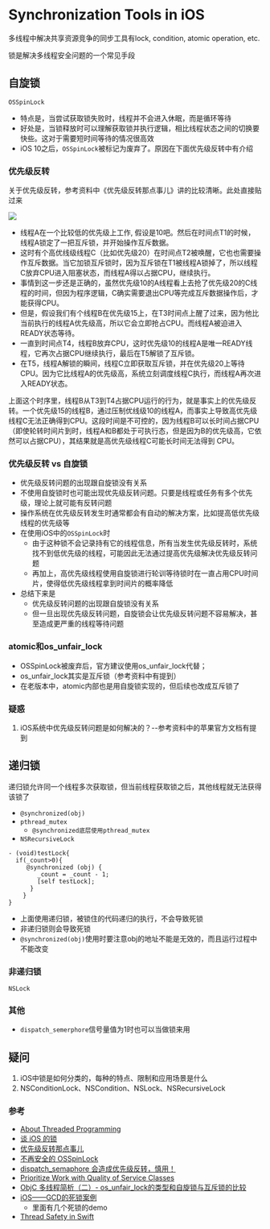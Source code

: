 # Synchronization Tools in iOS


多线程中解决共享资源竞争的同步工具有lock, condition, atomic operation, etc.

锁是解决多线程安全问题的一个常见手段

## 自旋锁

`OSSpinLock`

- 特点是，当尝试获取锁失败时，线程并不会进入休眠，而是循环等待
- 好处是，当锁释放时可以理解获取锁并执行逻辑，相比线程状态之间的切换要快些。这对于需要短时间等待的情况很高效
- iOS 10之后，`OSSpinLock`被标记为废弃了。原因在下面优先级反转中有介绍

### 优先级反转

关于优先级反转，参考资料中《优先级反转那点事儿》讲的比较清晰。此处直接贴过来

![](https://pic3.zhimg.com/80/v2-39f5dabe2fdc9d411f654ab2fa86e94a_1440w.jpg)

- 线程A在一个比较低的优先级上工作, 假设是10吧。然后在时间点T1的时候，线程A锁定了一把互斥锁，并开始操作互斥数据。
- 这时有个高优线级线程C（比如优先级20）在时间点T2被唤醒，它也也需要操作互斥数据。当它加锁互斥锁时，因为互斥锁在T1被线程A锁掉了，所以线程C放弃CPU进入阻塞状态，而线程A得以占据CPU，继续执行。
- 事情到这一步还是正确的，虽然优先级10的A线程看上去抢了优先级20的C线程的时间，但因为程序逻辑，C确实需要退出CPU等完成互斥数据操作后，才能获得CPU。
- 但是，假设我们有个线程B在优先级15上，在T3时间点上醒了过来，因为他比当前执行的线程A优先级高，所以它会立即抢占CPU。而线程A被迫进入READY状态等待。
- 一直到时间点T4，线程B放弃CPU，这时优先级10的线程A是唯一READY线程，它再次占据CPU继续执行，最后在T5解锁了互斥锁。
- 在T5，线程A解锁的瞬间，线程C立即获取互斥锁，并在优先级20上等待CPU。因为它比线程A的优先级高，系统立刻调度线程C执行，而线程A再次进入READY状态。

上面这个时序里，线程B从T3到T4占据CPU运行的行为，就是事实上的优先级反转。一个优先级15的线程B，通过压制优线级10的线程A，而事实上导致高优先级线程C无法正确得到CPU。这段时间是不可控的，因为线程B可以长时间占据CPU（即使轮转时间片到时，线程A和B都处于可执行态，但是因为B的优先级高，它依然可以占据CPU），其结果就是高优先级线程C可能长时间无法得到 CPU。


### 优先级反转 vs 自旋锁

- 优先级反转问题的出现跟自旋锁没有关系
- 不使用自旋锁时也可能出现优先级反转问题。只要是线程或任务有多个优先级，理论上就可能有反转问题
- 操作系统在优先级反转发生时通常都会有自动的解决方案，比如提高低优先级线程的优先级等
- 在使用iOS中的`OSSpinLock`时
	- 由于这种锁不会记录持有它的线程信息，所有当发生优先级反转时，系统找不到低优先级的线程，可能因此无法通过提高优先级解决优先级反转问题
	- 再加上，高优先级线程使用自旋锁进行轮训等待锁时在一直占用CPU时间片，使得低优先级线程拿到时间片的概率降低
- 总结下来是
	- 优先级反转问题的出现跟自旋锁没有关系
	- 但一旦出现优先级反转问题，自旋锁会让优先级反转问题不容易解决，甚至造成更严重的线程等待问题


### atomic和os\_unfair_lock

- OSSpinLock被废弃后，官方建议使用os_unfair_lock代替；
- os_unfair_lock其实是互斥锁（参考资料中有提到）
- 在老版本中，atomic内部也是用自旋锁实现的，但后续也改成互斥锁了


### 疑惑
1. iOS系统中优先级反转问题是如何解决的？--参考资料中的苹果官方文档有提到


## 递归锁

递归锁允许同一个线程多次获取锁，但当前线程获取锁之后，其他线程就无法获得该锁了

- `@synchronized(obj)`
- `pthread_mutex`
	- `@synchronized底层使用pthread_mutex`
- `NSRecursiveLock`

```
- (void)testLock{
  if(_count>0){ 
     @synchronized (obj) {
        _count = _count - 1;
        [self testLock];
      }
    }
}
```

- 上面使用递归锁，被锁住的代码递归的执行，不会导致死锁
- 非递归锁则会导致死锁
- `@synchronized(obj)`使用时要注意obj的地址不能是无效的，而且运行过程中不能改变

### 非递归锁

`NSLock`

### 其他

- `dispatch_semerphore`信号量值为1时也可以当做锁来用

## 疑问
1. iOS中锁是如何分类的，每种的特点、限制和应用场景是什么
2. NSConditionLock、NSCondition、NSLock、NSRecursiveLock

### 参考
- [About Threaded Programming](https://developer.apple.com/library/archive/documentation/Cocoa/Conceptual/Multithreading/AboutThreads/AboutThreads.html#//apple_ref/doc/uid/10000057i-CH6-SW2)
- [谈 iOS 的锁](http://zenonhuang.me/2018/03/08/technology/2018-03-01-LockForiOS/)
- [优先级反转那点事儿](https://zhuanlan.zhihu.com/p/146132061)
- [不再安全的 OSSpinLock](https://blog.ibireme.com/2016/01/16/spinlock_is_unsafe_in_ios/)
- [dispatch_semaphore 会造成优先级反转，慎用！](https://blog.51cto.com/u_15064655/2573045)
- [Prioritize Work with Quality of Service Classes](https://developer.apple.com/library/archive/documentation/Performance/Conceptual/EnergyGuide-iOS/PrioritizeWorkWithQoS.html#//apple_ref/doc/uid/TP40015243-CH39)
- [ObjC 多线程简析（二）- os_unfair_lock的类型和自旋锁与互斥锁的比较](https://juejin.cn/post/6844903778328510471)
- [iOS——GCD的死锁案例](https://cloud.tencent.com/developer/article/1198721)
	- 里面有几个死锁的demo
- [Thread Safety in Swift](https://swiftrocks.com/thread-safety-in-swift)